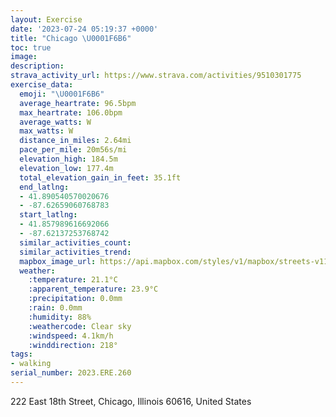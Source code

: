```yaml
---
layout: Exercise
date: '2023-07-24 05:19:37 +0000'
title: "Chicago \U0001F6B6"
toc: true
image:
description:
strava_activity_url: https://www.strava.com/activities/9510301775
exercise_data:
  emoji: "\U0001F6B6"
  average_heartrate: 96.5bpm
  max_heartrate: 106.0bpm
  average_watts: W
  max_watts: W
  distance_in_miles: 2.64mi
  pace_per_mile: 20m56s/mi
  elevation_high: 184.5m
  elevation_low: 177.4m
  total_elevation_gain_in_feet: 35.1ft
  end_latlng:
  - 41.890540570020676
  - -87.62659060768783
  start_latlng:
  - 41.857989616692066
  - -87.62137253768742
  similar_activities_count:
  similar_activities_trend:
  mapbox_image_url: https://api.mapbox.com/styles/v1/mapbox/streets-v11/static/path-5+787af2-1.0(ekn~FvzxuOBvIAz%40It%40B%60%40%5BA%7B%40F%5DCe%40Du%40%3F_%40EU%40%7BACy%40ByALW%3FgAFuED_AAaAIOCqBDiAJaACc%40Hc%40BoMHuBMo%40BUH_AEkBJkBC%5DEg%40Ha%40BuPP%7BB%40UI_A%3F_GLuE%40aBByAHiGDy%40FgDCgAE%7BBLsABgAFuECm%40BcBL%7BBIoB%40uHFgBLo%40%40gACw%40KWA%5BBUPYFc%40%60%40c%40POJg%40VUPm%40POJ_%40DQAKKM%5Di%40%7B%40Yk%40GCI%3FSJ),pin-s-s+e5b22e(-87.623,41.85795),pin-s-f+89ae00(-87.62634999999997,41.88937000000001)/auto/800x800?access_token=pk.eyJ1Ijoiam9zaGJlY2ttYW4iLCJhIjoiY205eWR2aDd1MWZ6djJrbXc4a3M0bWZleiJ9.XiG9OWkNcZk2QzjJbxLB4A
  weather:
    :temperature: 21.1°C
    :apparent_temperature: 23.9°C
    :precipitation: 0.0mm
    :rain: 0.0mm
    :humidity: 88%
    :weathercode: Clear sky
    :windspeed: 4.1km/h
    :winddirection: 218°
tags:
- walking
serial_number: 2023.ERE.260
---
```

222 East 18th Street, Chicago, Illinois 60616, United States
